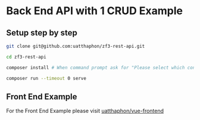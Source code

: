 # Back End API with 1 CRUD Example

## Setup step by step

```bash
git clone git@github.com:uatthaphon/zf3-rest-api.git

cd zf3-rest-api

composer install # When command prompt ask for "Please select which config file you wish to inject xxxx" please select "config/modules.config.php"

composer run --timeout 0 serve
```

## Front End Example

For the Front End Example please visit [uatthaphon/vue-frontend](https://github.com/uatthaphon/vue-frontend)
